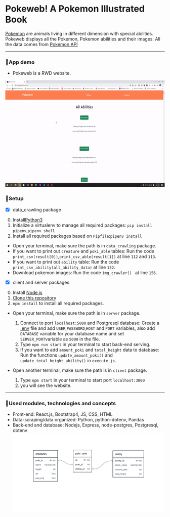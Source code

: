# Pokeweb! A Pokemon Illustrated Book
[Pokemon](https://en.wikipedia.org/wiki/Pok%C3%A9mon) are animals living in different dimension with special abilities.
Pokeweb displays all the Pokemon, Pokemon abilities and their images. All the data comes from [Pokemon API](https://pokeapi.co)

---
### :japanese_ogre:App demo
* Pokeweb is a RWD website.
<img src = "readme_assets/pokeweb_demo.gif" width = "600" height="338">

### :japanese_ogre:Setup

- [x] data_crawling package

0.  Install[Python3](https://www.python.org/download/releases/3.0/)
1.  Initialize a virtualenv to manage all required packages: `pip install pipenv`,`pipenv shell`
2.  Install all required packages based on `Pipfile`:`pipenv install`

* Open your terminal, make sure the path is in `data_crawling` package.
* If you want to print out `creature` and `poki_able` tables: Run the code `print_csv(result[0])`,`print_csv_able(result[1])` at line `112` and `113`. 
* If you want to print out `ability` table: Run the code `print_csv_ability(all_ability_data)` at line `132`.
* Download pokemon images: Run the code `img_crawler() ` at line `156`.

- [x] client and server packages

0. Install [Node.js](https://nodejs.org/en/download/)
1. [Clone this repository](https://docs.github.com/en/free-pro-team@latest/github/creating-cloning-and-archiving-repositories/cloning-a-repository)
2. `npm install` to install all required packages.

* Open your terminal, make sure the path is in `server` package.
    1. Connect to port `localhost:5000` and Postgresql database: Create a [.env](https://medium.com/the-node-js-collection/making-your-node-js-work-everywhere-with-environment-variables-2da8cdf6e786) file and add `USER`,`PASSWORD`,`HOST` and `PORT` variables, also add `DATABASE` variable for your database name and set `SERVER_PORT`variable as `5000`  in the file.
    2. Type `npm run start` in your terminal to start back-end serving.
    3. If you want to add `amount_poki` and `total_height` data to database: Run the functions `update_amount_poki()` and `update_total_height_ability()` in `execute.js`.

* Open another terminal, make sure the path is in `client` package.
    1. Type `npm start` in your terminal to start port `localhost:3000`
    3. you will see the website.

---
### :japanese_ogre:Used modules, technologies and concepts
* Front-end: React.js, Bootstrap4, JS, CSS, HTML
* Data-scraping/data organized: Python, python-dotenv, Pandas
* Back-end and database: Nodejs, Express, node-postgres, Postgresql, dotenv
![database design](readme_assets/database_design_poki.PNG)